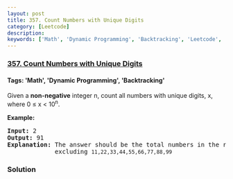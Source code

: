 ```yaml
---
layout: post
title: 357. Count Numbers with Unique Digits
category: [Leetcode]
description: 
keywords: ['Math', 'Dynamic Programming', 'Backtracking', 'Leetcode', 'Medium']
---
```

### [357. Count Numbers with Unique Digits](https://leetcode.com/problems/count-numbers-with-unique-digits)

#### Tags: 'Math', 'Dynamic Programming', 'Backtracking'

<div class="content__u3I1 question-content__JfgR"><div><p>Given a <b>non-negative</b> integer n, count all numbers with unique digits, x, where 0 ≤ x &lt; 10<sup>n</sup>.</p>
<div>
<p><strong>Example:</strong></p>
<pre><strong>Input: </strong><span id="example-input-1-1">2</span>
<strong>Output: </strong><span id="example-output-1">91 
<strong>Explanation: </strong></span>The answer should be the total numbers in the range of 0 ≤ x &lt; 100, 
             excluding <code>11,22,33,44,55,66,77,88,99</code>
</pre>
</div></div></div>

### Solution
